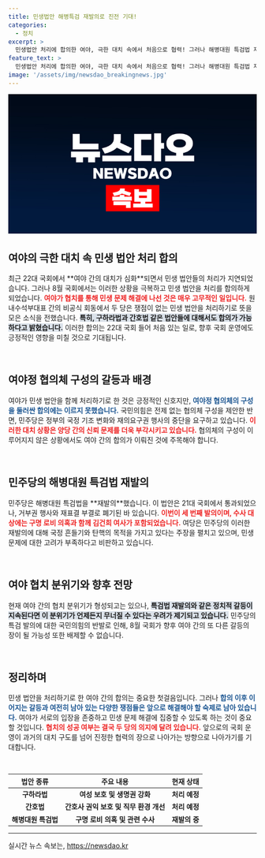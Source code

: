 ```yaml
---
title: 민생법안 해병특검 재발의로 진전 기대!
categories:
  - 정치
excerpt: >
  민생법안 처리에 합의한 여야, 극한 대치 속에서 처음으로 협력! 그러나 해병대원 특검법 재발의와 함께 다시금 위기가 도사리고 있습니다. 긴장감 넘치는 정치 현장을 들여다보세요!
feature_text: >
  민생법안 처리에 합의한 여야, 극한 대치 속에서 처음으로 협력! 그러나 해병대원 특검법 재발의와 함께 다시금 위기가 도사리고 있습니다. 긴장감 넘치는 정치 현장을 들여다보세요!
image: '/assets/img/newsdao_breakingnews.jpg'
---
```


<p><img src="/assets/img/newsdao_breakingnews.jpg" alt="ranknews 속보" /></p>

<h2 data-ke-size="size26">여야의 극한 대치 속 민생 법안 처리 합의</h2>

<p data-ke-size="size16">최근 22대 국회에서 **여야 간의 대치가 심화**되면서 민생 법안들의 처리가 지연되었습니다. 그러나 8월 국회에서는 이러한 상황을 극복하고 민생 법안을 처리를 합의하게 되었습니다. <b><span style="color: #ee2323;">여야가 협치를 통해 민생 문제 해결에 나선 것은 매우 고무적인 일입니다.</span></b> 원내수석부대표 간의 비공식 회동에서 두 당은 쟁점이 없는 민생 법안을 처리하기로 뜻을 모은 소식을 전했습니다. <b><span style="background-color: #21538527;">특히, 구하라법과 간호법 같은 법안들에 대해서도 합의가 가능하다고 밝혔습니다.</span></b> 이러한 합의는 22대 국회 들어 처음 있는 일로, 향후 국회 운영에도 긍정적인 영향을 미칠 것으로 기대됩니다.</p>

<p data-ke-size="size16">&nbsp;</p>

<h2 data-ke-size="size26">여야정 협의체 구성의 갈등과 배경</h2>

<p data-ke-size="size16">여야가 민생 법안을 함께 처리하기로 한 것은 긍정적인 신호지만, <b><span style="color: #1a5490;">여야정 협의체의 구성을 둘러싼 합의에는 이르지 못했습니다.</span></b> 국민의힘은 전제 없는 협의체 구성을 제안한 반면, 민주당은 정부의 국정 기조 변화와 재의요구권 행사의 중단을 요구하고 있습니다. <b><span style="color: #ee2323;">이러한 대치 상황은 양당 간의 신뢰 문제를 더욱 부각시키고 있습니다.</span></b> 협의체의 구성이 이루어지지 않은 상황에서도 여야 간의 합의가 이뤄진 것에 주목해야 합니다.</p>

<p data-ke-size="size16">&nbsp;</p>

<h2 data-ke-size="size26">민주당의 해병대원 특검법 재발의</h2>

<p data-ke-size="size16">민주당은 해병대원 특검법을 **재발의**했습니다. 이 법안은 21대 국회에서 통과되었으나, 거부권 행사와 재표결 부결로 폐기된 바 있습니다. <b><span style="color: #ee2323;">이번이 세 번째 발의이며, 수사 대상에는 구명 로비 의혹과 함께 김건희 여사가 포함되었습니다.</span></b> 여당은 민주당의 이러한 재발의에 대해 국정 흔들기와 탄핵의 목적을 가지고 있다는 주장을 펼치고 있으며, 민생 문제에 대한 고려가 부족하다고 비판하고 있습니다.</p>

<p data-ke-size="size16">&nbsp;</p>

<h2 data-ke-size="size26">여야 협치 분위기와 향후 전망</h2>

<p data-ke-size="size16">현재 여야 간의 협치 분위기가 형성되고는 있으나, <b><span style="background-color: #21538527;">특검법 재발의와 같은 정치적 갈등이 지속된다면 이 분위기가 언제든지 무너질 수 있다는 우려가 제기되고 있습니다.</span></b> 민주당의 특검 발의에 대한 국민의힘의 반발로 인해, 8월 국회가 향후 여야 간의 또 다른 갈등의 장이 될 가능성 또한 배제할 수 없습니다.</p>

<p data-ke-size="size16">&nbsp;</p>

<h2 data-ke-size="size26">정리하며</h2>

<p data-ke-size="size16">민생 법안을 처리하기로 한 여야 간의 합의는 중요한 첫걸음입니다. 그러나 <b><span style="color: #1a5490;">합의 이후 이어지는 갈등과 여전히 남아 있는 다양한 쟁점들은 앞으로 해결해야 할 숙제로 남아 있습니다.</span></b> 여야가 서로의 입장을 존중하고 민생 문제 해결에 집중할 수 있도록 하는 것이 중요할 것입니다. <b><span style="color: #ee2323;">협치의 성공 여부는 결국 두 당의 의지에 달려 있습니다.</span></b> 앞으로의 국회 운영이 과거의 대치 구도를 넘어 진정한 협력의 장으로 나아가는 방향으로 나아가기를 기대합니다.</p>

<p data-ke-size="size16">&nbsp;</p>

<table style="width: 100%;">
  <thead>
    <tr>
      <th style="text-align: center;">법안 종류</th>
      <th style="text-align: center;">주요 내용</th>
      <th style="text-align: center;">현재 상태</th>
    </tr>
  </thead>
  <tbody>
    <tr>
      <td style="text-align: center; height: 17px;"><b>구하라법</b></td>
      <td style="text-align: center; height: 17px;"><b>여성 보호 및 생명권 강화</b></td>
      <td style="text-align: center; height: 17px;"><b>처리 예정</b></td>
    </tr>
    <tr>
      <td style="text-align: center; height: 17px;"><b>간호법</b></td>
      <td style="text-align: center; height: 17px;"><b>간호사 권익 보호 및 직무 환경 개선</b></td>
      <td style="text-align: center; height: 17px;"><b>처리 예정</b></td>
    </tr>
    <tr>
      <td style="text-align: center; height: 17px;"><b>해병대원 특검법</b></td>
      <td style="text-align: center; height: 17px;"><b>구명 로비 의혹 및 관련 수사</b></td>
      <td style="text-align: center; height: 17px;"><b>재발의 중</b></td>
    </tr>
  </tbody>
</table>

<hr>
실시간 뉴스 속보는, <a href="https://newsdao.kr" rel="dofollow">https://newsdao.kr</a>


